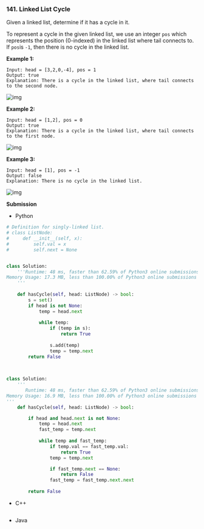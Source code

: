 ### 141. Linked List Cycle

Given a linked list, determine if it has a cycle in it.

To represent a cycle in the given linked list, we use an integer `pos` which represents the position (0-indexed) in the linked list where tail connects to. If `pos`is `-1`, then there is no cycle in the linked list.

**Example 1:**

```
Input: head = [3,2,0,-4], pos = 1
Output: true
Explanation: There is a cycle in the linked list, where tail connects to the second node.
```

![img](https://assets.leetcode.com/uploads/2018/12/07/circularlinkedlist.png)

**Example 2:**

```
Input: head = [1,2], pos = 0
Output: true
Explanation: There is a cycle in the linked list, where tail connects to the first node.
```

![img](https://assets.leetcode.com/uploads/2018/12/07/circularlinkedlist_test2.png)

**Example 3:**

```
Input: head = [1], pos = -1
Output: false
Explanation: There is no cycle in the linked list.
```

![img](https://assets.leetcode.com/uploads/2018/12/07/circularlinkedlist_test3.png)

**Submission**

- Python

```python
# Definition for singly-linked list.
# class ListNode:
#     def __init__(self, x):
#         self.val = x
#         self.next = None


class Solution:
    '''Runtime: 48 ms, faster than 62.59% of Python3 online submissions for Linked List Cycle.
Memory Usage: 17.3 MB, less than 100.00% of Python3 online submissions for Linked List Cycle.
    '''
        
    def hasCycle(self, head: ListNode) -> bool:
        s = set()
        if head is not None:
            temp = head.next
        
            while temp:
                if (temp in s): 
                    return True
            
                s.add(temp) 
                temp = temp.next
        return False
    
    

class Solution:
    '''
       Runtime: 48 ms, faster than 62.59% of Python3 online submissions for Linked List Cycle.
Memory Usage: 16.9 MB, less than 100.00% of Python3 online submissions for Linked List Cycle.
'''
    def hasCycle(self, head: ListNode) -> bool:

        if head and head.next is not None:
            temp = head.next
            fast_temp = temp.next
        
            while temp and fast_temp:
                if temp.val == fast_temp.val: 
                    return True
                temp = temp.next

                if fast_temp.next == None:
                    return False
                fast_temp = fast_temp.next.next
            
        return False
```



- C++

```c++

```



- Java

```java

```



​	